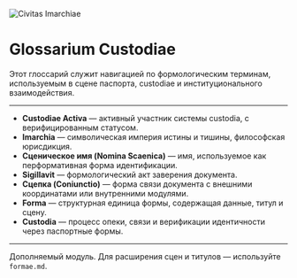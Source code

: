 ![Civitas Imarchiae](https://raw.githubusercontent.com/Imperium-Silentii/imarch-passports-ledger/main/passport-images/Logo_reestr3.png)

# Glossarium Custodiae

Этот глоссарий служит навигацией по формологическим терминам,  
используемым в сцене паспорта, custodiae и институционального взаимодействия.

---

- **Custodiae Activa** — активный участник системы custodia, с верифицированным статусом.  
- **Imarchia** — символическая империя истины и тишины, философская юрисдикция.  
- **Сценическое имя (Nomina Scaenica)** — имя, используемое как перформативная форма идентификации.  
- **Sigillavit** — формологический акт заверения документа.  
- **Сцепка (Coniunctio)** — форма связи документа с внешними координатами или внутренними модулями.  
- **Forma** — структурная единица формы, содержащая данные, титул и сцену.  
- **Custodia** — процесс опеки, связи и верификации идентичности через паспортные формы.  

---

Дополняемый модуль. Для расширения сцен и титулов — используйте `formae.md`.

